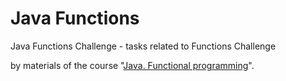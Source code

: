 # Java Functions

Java Functions Challenge - tasks related to Functions Challenge

by materials of the course "[Java. Functional programming](https://stepik.org/course/1595/syllabus)".

